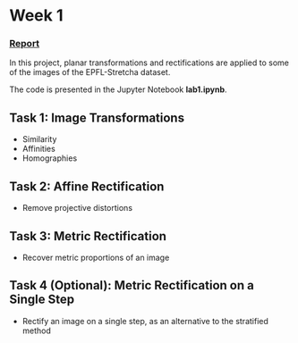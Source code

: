 # Week 1

### [Report](https://github.com/oscarlorente/3D-Reconstruction-of-Urban-Scenes/blob/main/lab1/M4_Lab1_Team7.pdf)

In this project, planar transformations and rectifications are applied to some of the images of the EPFL-Stretcha dataset. 

The code is presented in the Jupyter Notebook **lab1.ipynb**. 

## Task 1: Image Transformations
* Similarity
* Affinities
* Homographies

## Task 2: Affine Rectification
* Remove projective distortions

## Task 3: Metric Rectification
* Recover metric proportions of an image

## Task 4 (Optional): Metric Rectification on a Single Step
* Rectify an image on a single step, as an alternative to the stratified method
